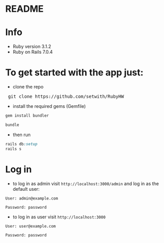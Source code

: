 # README

# Info

- Ruby version 3.1.2
- Ruby on Rails 7.0.4

#

# To get started with the app just:

- clone the repo
<pre> git clone https://github.com/setwith/RubyHW </pre>

- install the required gems (Gemfile)

```ruby
gem install bundler

bundle
```

- then run

```ruby
rails db:setup
rails s
```

# Log in

- to log in as admin visit `http://localhost:3000/admin` and log in as the default user:

`User: admin@example.com`

`Password: password`

- to log in as user visit `http://localhost:3000`

`User: user@example.com`

`Password: password`
